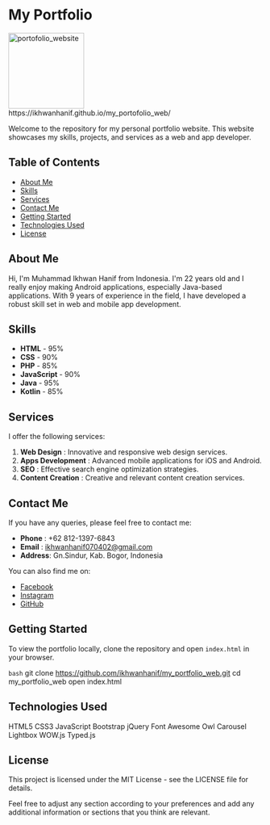 # My Portfolio

<img width="150" alt="portofolio_website" src="https://github.com/ikhwanhanif/my_portofolio_web/assets/108711453/9540f62e-9819-4c4d-981a-f973bf2e773a">
<br>
https://ikhwanhanif.github.io/my_portofolio_web/

Welcome to the repository for my personal portfolio website. This website showcases my skills, projects, and services as a web and app developer. 

## Table of Contents

- [About Me](#about-me)
- [Skills](#skills)
- [Services](#services)
- [Contact Me](#contact-me)
- [Getting Started](#getting-started)
- [Technologies Used](#technologies-used)
- [License](#license)

## About Me

Hi, I'm Muhammad Ikhwan Hanif from Indonesia. I'm 22 years old and I really enjoy making Android applications, especially Java-based applications. With 9 years of experience in the field, I have developed a robust skill set in web and mobile app development.

## Skills

- **HTML** - 95%
- **CSS** - 90%
- **PHP** - 85%
- **JavaScript** - 90%
- **Java** - 95%
- **Kotlin** - 85%

## Services

I offer the following services:

1. **Web Design**        : Innovative and responsive web design services.
2. **Apps Development**  : Advanced mobile applications for iOS and Android.
3. **SEO**               : Effective search engine optimization strategies.
4. **Content Creation**  : Creative and relevant content creation services.

## Contact Me

If you have any queries, please feel free to contact me:

- **Phone**  : +62 812-1397-6843
- **Email**  : ikhwanhanif070402@gmail.com
- **Address**: Gn.Sindur, Kab. Bogor, Indonesia

You can also find me on:
- [Facebook](https://www.facebook.com/ikhwan.hanif.739)
- [Instagram](https://www.instagram.com/hanifisme.07)
- [GitHub](https://github.com/ikhwanhanif)

## Getting Started

To view the portfolio locally, clone the repository and open `index.html` in your browser.

```bash```
git clone https://github.com/ikhwanhanif/my_portfolio_web.git
cd my_portfolio_web
open index.html

## Technologies Used

HTML5
CSS3
JavaScript
Bootstrap
jQuery
Font Awesome
Owl Carousel
Lightbox
WOW.js
Typed.js

## License

This project is licensed under the MIT License - see the LICENSE file for details.

Feel free to adjust any section according to your preferences and add any additional information or sections that you think are relevant.
